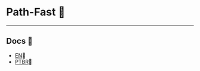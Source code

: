 # Path-Fast 🚀

---

## Docs 📜

- [EN](https://github.com/eduardonicola/path-fast/blob/Docs/readme-ptBR/docs/README-en.md)💬
- [PTBR](https://github.com/eduardonicola/path-fast/blob/Docs/readme-ptBR/docs/README-ptBR.md)💬

